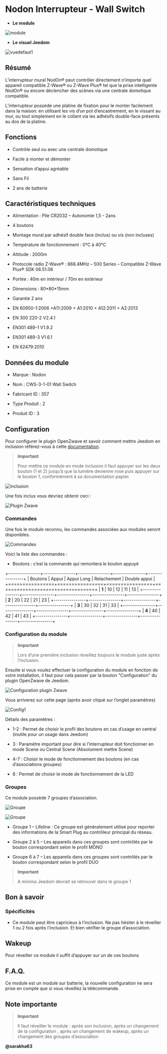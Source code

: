 Nodon Interrupteur - Wall Switch
================================

-   **Le module**

![module](images/nodon.wallswitch/module.jpg)

-   **Le visuel Jeedom**

![vuedefaut1](images/nodon.wallswitch/vuedefaut1.jpg)

Résumé
------

L’interrupteur mural NodOn® peut contrôler directement n’importe quel
appareil compatible Z-Wave® ou Z-Wave Plus® tel que la prise
intelligente NodOn® ou encore déclencher des scènes via une centrale
domotique compatible.

L’interrupteur possède une platine de fixation pour le monter facilement
dans la maison: en utilisant les vis d’un pot d’encastrement, en le
vissant au mur, ou tout simplement en le collant via les adhésifs
double-face présents au dos de la platine.

Fonctions
---------

-   Contrôle seul ou avec une centrale domotique

-   Facile à monter et démonter

-   Sensation d’appui agréable

-   Sans Fil

-   2 ans de batterie

Caractéristiques techniques
---------------------------

-   Alimentation : Pile CR2032 – Autonomie 1,5 - 2ans

-   4 boutons

-   Montage mural par adhésif double face (inclus) ou vis (non incluses)

-   Température de fonctionnement : 0°C à 40°C

-   Altitude : 2000m

-   Protocole radio Z-Wave® : 868.4MHz – 500 Series – Compatible Z-Wave
    Plus® SDK 06.51.06

-   Portée : 40m en intérieur / 70m en extérieur

-   Dimensions : 80\*80\*15mm

-   Garantie 2 ans

-   EN 60950-1:2006 +A11:2009 + A1:2010 + A12:2011 + A2:2013

-   EN 300 220-2 V2.4.1

-   EN301 489-1 V1.9.2

-   EN301 489-3 V1.6.1

-   EN 62479:2010

Données du module
-----------------

-   Marque : Nodon

-   Nom : CWS-3-1-01 Wall Switch

-   Fabricant ID : 357

-   Type Produit : 2

-   Produit ID : 3

Configuration
-------------

Pour configurer le plugin OpenZwave et savoir comment mettre Jeedom en
inclusion référez-vous à cette
[documentation](https://doc.jeedom.com/fr_FR/plugins/automation%20protocol/openzwave/).

> **Important**
>
> Pour mettre ce module en mode inclusion il faut appuyer sur les deux
> bouton (1 et 2) jusqu’à que la lumière devienne rose puis appuyer sur
> le bouton 1, conformément à sa documentation papier.

![inclusion](images/nodon.wallswitch/inclusion.jpg)

Une fois inclus vous devriez obtenir ceci :

![Plugin Zwave](images/nodon.wallswitch/information.jpg)

### Commandes

Une fois le module reconnu, les commandes associées aux modules seront
disponibles.

![Commandes](images/nodon.wallswitch/commandes.jpg)

Voici la liste des commandes :

-   Boutons : c’est la commande qui remontera le bouton appuyé

+----------------+----------------+----------------+----------------+----------------+
| Boutons        | Appui          | Appui Long     | Relachement    | Double appui   |
+================+================+================+================+================+
| **1**          | 10             | 12             | 11             | 13             |
+----------------+----------------+----------------+----------------+----------------+
| **2**          | 20             | 22             | 21             | 23             |
+----------------+----------------+----------------+----------------+----------------+
| **3**          | 30             | 32             | 31             | 33             |
+----------------+----------------+----------------+----------------+----------------+
| **4**          | 40             | 42             | 41             | 43             |
+----------------+----------------+----------------+----------------+----------------+

### Configuration du module

> **Important**
>
> Lors d’une première inclusion réveillez toujours le module juste après
> l’inclusion.

Ensuite si vous voulez effectuer la configuration du module en fonction
de votre installation, il faut pour cela passer par la bouton
"Configuration" du plugin OpenZwave de Jeedom.

![Configuration plugin Zwave](images/plugin/bouton_configuration.jpg)

Vous arriverez sur cette page (après avoir cliqué sur l’onglet
paramètres)

![Config1](images/nodon.wallswitch/config1.jpg)

Détails des paramètres :

-   1-2 : Permet de choisir le profil des boutons en cas d’usage en
    central (inutile pour un usage dans Jeedom)

-   3 : Paramètre important pour dire si l’interrupteur doit fonctionner
    en mode Scene ou Central Scene (Absolument mettre Scene)

-   4-7 : Choisir le mode de fonctionnement des boutons (en cas
    d’associations groupes)

-   8 : Permet de choisir le mode de fonctionnement de la LED

### Groupes

Ce module possède 7 groupes d’association.

![Groupe](images/nodon.wallswitch/groupe.jpg)

![Groupe](images/nodon.wallswitch/groupe2.jpg)

-   Groupe 1 – Lifeline : Ce groupe est généralement utilisé pour
    reporter des informations de la Smart Plug au contrôleur principal
    du réseau.

-   Groupe 2 à 5 – Les appareils dans ces groupes sont contrôlés par le
    bouton correspondant selon le profil MONO

-   Groupe 6 à 7 – Les appareils dans ces groupes sont contrôlés par le
    bouton correspondant selon le profil DUO

> **Important**
>
> A minima Jeedom devrait se retrouver dans le groupe 1

Bon à savoir
------------

### Spécificités

-   Ce module peut être capricieux à l’inclusion. Ne pas hésiter à le
    réveiller 1 ou 2 fois après l’inclusion. Et bien vérifier le
    groupe d’association.

Wakeup
------

Pour réveiller ce module il suffit d’appuyer sur un de ces boutons

F.A.Q.
------

Ce module est un module sur batterie, la nouvelle configuration ne sera
prise en compte que si vous réveillez la télécommande.

Note importante
---------------

> **Important**
>
> Il faut réveiller le module : après son inclusion, après un changement
> de la configuration , après un changement de wakeup, après un
> changement des groupes d’association

**@sarakha63**
